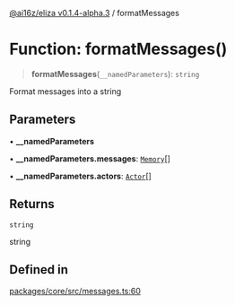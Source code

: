 [@ai16z/eliza v0.1.4-alpha.3](../index.md) / formatMessages

# Function: formatMessages()

> **formatMessages**(`__namedParameters`): `string`

Format messages into a string

## Parameters

• **\_\_namedParameters**

• **\_\_namedParameters.messages**: [`Memory`](../interfaces/Memory.md)[]

• **\_\_namedParameters.actors**: [`Actor`](../interfaces/Actor.md)[]

## Returns

`string`

string

## Defined in

[packages/core/src/messages.ts:60](https://github.com/girleconomyai/lovelace/blob/main/packages/core/src/messages.ts#L60)

